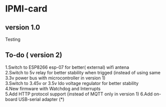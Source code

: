 # IPMI-card
## version 1.0
Testing  

## To-do ( version 2)
1.Switch to ESP8266 esp-07 for better( external) wifi antena  
2.Switch to 5v relay for better stability when trigged  (instead of using same 3.3v power bus with microcontroller in version 1)  
3.Switch to 3.45v or 3.5v ldo voltage regulator for better stability  
4.New firmware with Watchdog and Interrupts  
5.Add HTTP protocol support (instead of MQTT only in version 1)
6.Add on-board USB-serial adapter (*)
